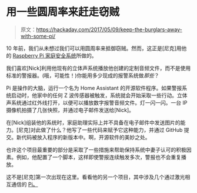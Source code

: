 # 用一些圆周率来赶走窃贼

> 原文：<https://hackaday.com/2017/05/09/keep-the-burglars-away-with-some-pi/>

10 年前，我们从未想过我们可以用圆周率来抵御窃贼。然而，这正是[尼克]用他的 [Raspberry Pi 家庭安全系统](https://partofthething.com/thoughts/?p=1037)所做的。

我们喜欢[Nick]利用他现有的立体声系统播放他创建的定制音频文件，而不是使用标准的警报器。(哦，可能性！)你能用多少现成的报警系统做*那些*？

Pi 是操作的大脑，运行一个名为 Home Assistant 的开源软件程序。如果警报系统启动时，他家中的任何 Z 波传感器被触发，系统就会开始采取一些行动。立体声系统通过红外线打开，以便可以播放数字报警音频文件。灯一闪一闪。一台 IP 摄像机拍摄了几张快照，并通过电子邮件发送给[Nick]。

在[Nick]组装他的系统时，家庭助理实际上并不具备在电子邮件中发送图片的能力。[尼克]对此做了什么？他写了一些代码来赋予它这种能力，并通过 GitHub 提交。新代码被放入程序的新版本中。啊，开源软件的美妙之处。

也许这个项目最重要的部分是采取了一些措施来帮助保持系统中妻子认可的积极因素。例如，他配置了一个脚本，这样即使警报连续触发多次，警报也不会重复播放。

这不是[尼克]第一次出现在这里。看看他的另一个项目，其中涉及几个通过激光相互通信的 [Pi。](http://hackaday.com/2015/12/12/raspberry-pi-communication-via-laser/)